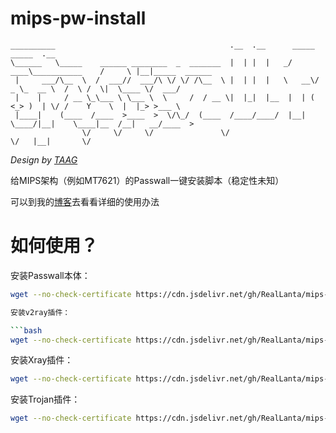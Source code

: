 # mips-pw-install
```
__________                                       .__  .__      _____                 _____  .__              
\______   \_____    ______ ________  _  _______  |  | |  |   _/ ____\___________    /     \ |__|_____  ______
 |     ___/\__  \  /  ___//  ___/\ \/ \/ /\__  \ |  | |  |   \   __\/  _ \_  __ \  /  \ /  \|  \____ \/  ___/
 |    |     / __ \_\___ \ \___ \  \     /  / __ \|  |_|  |__  |  | (  <_> )  | \/ /    Y    \  |  |_> >___ \ 
 |____|    (____  /____  >____  >  \/\_/  (____  /____/____/  |__|  \____/|__|    \____|__  /__|   __/____  >
                \/     \/     \/               \/                                         \/   |__|       \/ 
```
*Design by [TAAG](http://patorjk.com/software/taag/#p=display&f=Graffiti&t=Passwall%20for%20Mips)*

给MIPS架构（例如MT7621）的Passwall一键安装脚本（稳定性未知）

可以到我的[博客](https://www.lanta.cyou/index.php/archives/30/)去看看详细的使用办法

# 如何使用？

安装Passwall本体：

```bash
wget --no-check-certificate https://cdn.jsdelivr.net/gh/RealLanta/mips-pw-install/mips_pw_install.sh && chmod +x mips_pw_install.sh && ./mips_pw_install.sh

安装v2ray插件：

```bash
wget --no-check-certificate https://cdn.jsdelivr.net/gh/RealLanta/mips-pw-install/mips_pw_v2ray.sh && chmod +x mips_pw_v2ray.sh && ./mips_pw_v2ray.sh
```

安装Xray插件：

```bash
wget --no-check-certificate https://cdn.jsdelivr.net/gh/RealLanta/mips-pw-install/mips_pw_xray.sh && chmod +x mips_pw_xray.sh && ./mips_pw_xray.sh
```

安装Trojan插件：

~~~bash
wget --no-check-certificate https://cdn.jsdelivr.net/gh/RealLanta/mips-pw-install/mips_pw_trojan.sh && chmod +x mips_pw_trojan.sh && ./mips_pw_trojan.sh
~~~



